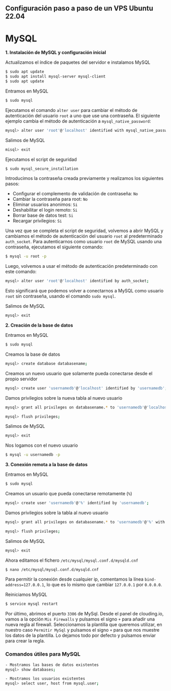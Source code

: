 ## Configuración paso a paso de un VPS Ubuntu 22.04
# MySQL
**1. Instalación de MySQL y configuración inicial**

Actualizamos el índice de paquetes del servidor e instalamos MySQL
```bash
$ sudo apt update
$ sudo apt install mysql-server mysql-client
$ sudo apt update
```

Entramos en MySQL
```bash
$ sudo mysql
```

Ejecutamos el comando `alter user` para cambiar el método de autenticación del usuario `root` a uno que use una contraseña. El siguiente ejemplo cambia el método de autenticación a `mysql_native_password`:
```bash
mysql> alter user 'root'@'localhost' identified with mysql_native_password by 'password';
```

Salimos de MySQL
```bash
misql> exit
```

Ejecutamos el script de seguridad
```bash
$ sudo mysql_secure_installation
```

Introducimos la contraseña creada previamente y realizamos los siguientes pasos:
- Configurar el complemento de validación de contraseña: `No`
- Cambiar la contraseña para root: `No`
- Eliminar usuarios anonimos: `Si`
- Deshabilitar el login remoto: `Si`
- Borrar base de datos test: `Si`
- Recargar privilegios: `Si`

Una vez que se completa el script de seguridad, volvemos a abrir MySQL y cambiamos el método de autenticación del usuario `root` al predeterminado `auth_socket`. Para autenticarnos como usuario `root` de MySQL usando una contraseña, ejecutamos el siguiente comando:
```bash
$ mysql -u root -p
```

Luego, volvemos a usar el método de autenticación predeterminado con este comando:
```bash
mysql> alter user 'root'@'localhost' identified by auth_socket;
```

Esto significará que podemos volver a conectarnos a MySQL como usuario `root` sin contraseña, usando el comando `sudo mysql`.

Salimos de MySQL
```bash
mysql> exit
```

**2. Creación de la base de datos**

Entramos en MySQL
```bash
$ sudo mysql
```

Creamos la base de datos
```bash
mysql> create database databasename;
```

Creamos un nuevo usuario que solamente pueda conectarse desde el propio servidor
```bash
mysql> create user 'usernamedb'@'localhost' identified by 'usernamedb';
```

Damos privilegios sobre la nueva tabla al nuevo usuario
```bash
mysql> grant all privileges on databasename.* to 'usernamedb'@'localhost' with grant option;

mysql> flush privileges;
```

Salimos de MySQL
```bash
mysql> exit
```

Nos logamos con el nuevo usuario
```bash
$ mysql -u usernamedb -p
```

**3. Conexión remota a la base de datos**

Entramos en MySQL
```bash
$ sudo mysql
```

Creamos un usuario que pueda conectarse remotamente (`%`)
```bash
mysql> create user 'usernamedb'@'%' identified by 'usernamedb';
```

Damos privilegios sobre la tabla al nuevo usuario
```bash
mysql> grant all privileges on databasename.* to 'usernamedb'@'%' with grant option;

mysql> flush privileges;
```

Salimos de MySQL
```bash
mysql> exit
```

Ahora editamos el fichero `/etc/mysql/mysql.conf.d/mysqld.cnf`
```bash
$ nano /etc/mysql/mysql.conf.d/mysqld.cnf
```

Para permitir la conexión desde cualquier ip, comentamos la línea `bind-address=127.0.0.1`, lo que es lo mismo que cambiar `127.0.0.1` por `0.0.0.0`.

Reiniciamos MySQL
```bash
$ service mysql restart
```

Por último, abrimos el puerto `3306` de MySql. Desde el panel de clouding.io, vamos a la opción `Mis Firewalls` y pulsamos el signo `+` para añadir una nueva regla al firewall. Seleccionamos la plantilla que queremos utilizar, en nuestro caso `Permitir MySql` y pulsamos el signo `+` para que nos muestre los datos de la plantilla. Lo dejamos todo por defecto y pulsamos enviar para crear la regla.

### Comandos útiles para MySQL
```bash
- Mostramos las bases de datos existentes
mysql> show databases;

- Mostramos los usuarios existentes
mysql> select user, host from mysql.user;
```